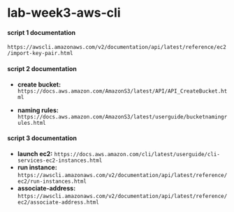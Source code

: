 # lab-week3-aws-cli

#### script 1 documentation
`https://awscli.amazonaws.com/v2/documentation/api/latest/reference/ec2/import-key-pair.html`

#### script 2 documentation
- **create bucket:** `https://docs.aws.amazon.com/AmazonS3/latest/API/API_CreateBucket.html`

- **naming rules:** `https://docs.aws.amazon.com/AmazonS3/latest/userguide/bucketnamingrules.html`


#### script 3 documentation
- **launch ec2:** `https://docs.aws.amazon.com/cli/latest/userguide/cli-services-ec2-instances.html`
- **run instance:** `https://awscli.amazonaws.com/v2/documentation/api/latest/reference/ec2/run-instances.html`
- **associate-address:** `https://awscli.amazonaws.com/v2/documentation/api/latest/reference/ec2/associate-address.html`
